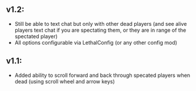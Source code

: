 ## v1.2:
- Still be able to text chat but only with other dead players (and see alive players text chat if you are spectating them, or they are in range of the spectated player)
- All options configurable via LethalConfig (or any other config mod)

## v1.1:
- Added ability to scroll forward and back through specated players when dead (using scroll wheel and arrow keys)